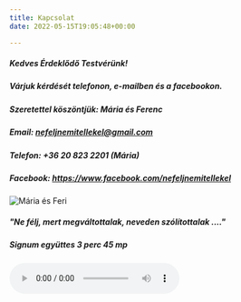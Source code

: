```yaml
---
title: Kapcsolat
date: 2022-05-15T19:05:48+00:00

---
```

##### Kedves Érdeklődő Testvérünk!

##### Várjuk kérdését telefonon, e-mailben és a facebookon.

##### Szeretettel köszöntjük: Mária és Ferenc

##### **Email:** nefeljnemitellekel@gmail.com

##### **Telefon:** +36 20 823 2201 (Mária)

##### **Facebook:** https://www.facebook.com/nefeljnemitellekel

![Mária és Feri](/images/maria-feri.jpg)

##### _"Ne félj, mert megváltottalak, neveden szólítottalak ...."_ 

##### Signum együttes 3 perc 45 mp

<audio src="/uploads/signum_nefelj-mert.mp3" controls="controls">  
Your browser does not support the audio element.  
</audio>
